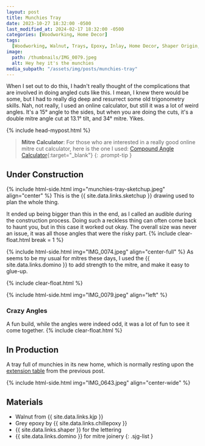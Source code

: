 ```yaml
---
layout: post
title: Munchies Tray
date: 2023-10-27 18:32:00 -0500
last_modified_at: 2024-02-17 18:32:00 -0500
categories: [Woodworking, Home Decor]
tags:
  [Woodworking, Walnut, Trays, Epoxy, Inlay, Home Decor, Shaper Origin, Dominos]
image:
  path: /thumbnails/IMG_0079.jpeg
  alt: Hey hey it's the munchies
media_subpath: "/assets/img/posts/munchies-tray"
---
```


When I set out to do this, I hadn't really thought of the complications that are involved in doing angled cuts like this. I mean, I knew there would be some, but I had to really dig deep and resurrect some old trigonometry skills. Nah, not really, I used an online calculator, but still it was a lot of weird angles. It's a 15&deg; angle to the sides, but when you are doing the cuts, it's a double mitre angle cut at 13.1&deg; tilt, and 34&deg; mitre. Yikes.

{% include head-mypost.html %}

> **Mitre Calculator**: For those who are interested in a really good online mitre cut calculator, here is the one I used: [Compound Angle Calculator]{:target="\_blank"}
> {: .prompt-tip }

## Under Construction

{% include html-side.html img="munchies-tray-sketchup.jpeg" align="center" %}
This is the {{ site.data.links.sketchup }} drawing used to plan the whole thing.

It ended up being bigger than this in the end, as I called an audible during the construction process. Doing such a reckless thing can often come back to haunt you, but in this case it worked out okay. The overall size was never an issue, it was all those angles that were the risky part.
{% include clear-float.html break = 1 %}

{% include html-side.html img="IMG_0074.jpeg" align="center-full" %}
As seems to be my usual for mitres these days, I used the {{ site.data.links.domino }} to add strength to the mitre, and make it easy to glue-up.

{% include clear-float.html %}

{% include html-side.html img="IMG_0079.jpeg" align="left" %}

### Crazy Angles

A fun build, while the angles were indeed odd, it was a lot of fun to see it come together.
{% include clear-float.html %}

## In Production

A tray full of munchies in its new home, which is normally resting upon the [extension table](/posts/extension-table) from the previous post.

{% include html-side.html img="IMG_0643.jpeg" align="center-wide" %}

## Materials

- Walnut from {{ site.data.links.kjp }}
- Grey epoxy by {{ site.data.links.chillepoxy }}
- {{ site.data.links.shaper }} for the lettering
- {{ site.data.links.domino }} for mitre joinery
  {: .sjg-list }

[Compound Angle Calculator]: https://jansson.us/jcompound.html
